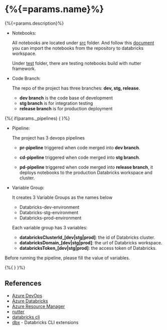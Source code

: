 # {%{=params.name}%}

{%{=params.description}%}

- Notebooks:

  All notebooks are located under [src](./src) folder. And follow this [document](https://docs.microsoft.com/en-us/azure/databricks/repos) you can import the notebooks from the repository to databricks workspace.

  Under [test](./test) folder, there are testing notebooks build with  nutter framework.

- Code Branch:

  The repo of the project has three branches: **dev, stg, release**.

  - **dev branch** is the code base of development
  - **stg branch** is for integration testing
  - **release branch** is for production deployment

{%{ if(params._pipelines) { }%}  

- Pipeline:

  The project has 3 devops pipelines

  - **pr-pipeline** triggered when code merged into **dev branch**.

  - **cd-pipeline** triggered when code merged into **stg branch**.

  - **pd-pipeline** triggered when code merged into **release branch**, it deploys notebooks to the production Databricks workspace and cluster.

- Variable Group:

  It creates 3 Variable Groups as the names below
  - Databricks-dev-environment
  - Databricks-stg-environment
  - Databricks-prod-environment
  
  Each variable group has 3 variables:
  - **databricksClusterId_[dev|stg|prod]**: the id of Databricks cluster.
  - **databricksDomain_[dev|stg|prod]**: the url of Databricks workspace.
  - **databricksToken_[dev|stg|prod]**: the access token of Databricks.

Before running the pipeline, please fill the value of variables.

{%{ } }%}

## References

- [Azure DevOps](https://azure.microsoft.com/en-us/services/devops/)
- [Azure Databricks](https://azure.microsoft.com/en-au/free/databricks/)
- [Azure Resource Manager](https://docs.microsoft.com/en-us/azure/azure-resource-manager/management/overview)
- [nutter](https://github.com/microsoft/nutter)
- [databricks cli](https://docs.microsoft.com/en-us/azure/databricks/dev-tools/cli/)
- [dbx](https://github.com/databrickslabs/dbx) - Databricks CLI extensions
